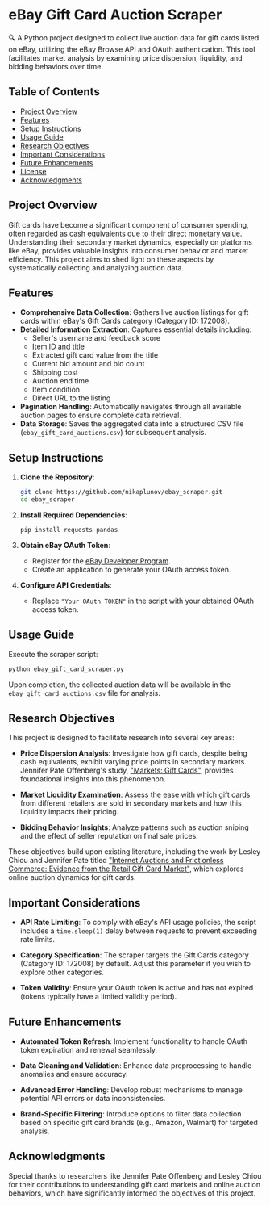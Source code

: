 # eBay Gift Card Auction Scraper

🔍 A Python project designed to collect live auction data for gift cards listed on eBay, utilizing the eBay Browse API and OAuth authentication. This tool facilitates market analysis by examining price dispersion, liquidity, and bidding behaviors over time.

## Table of Contents

- [Project Overview](#project-overview)
- [Features](#features)
- [Setup Instructions](#setup-instructions)
- [Usage Guide](#usage-guide)
- [Research Objectives](#research-objectives)
- [Important Considerations](#important-considerations)
- [Future Enhancements](#future-enhancements)
- [License](#license)
- [Acknowledgments](#acknowledgments)

## Project Overview

Gift cards have become a significant component of consumer spending, often regarded as cash equivalents due to their direct monetary value. Understanding their secondary market dynamics, especially on platforms like eBay, provides valuable insights into consumer behavior and market efficiency. This project aims to shed light on these aspects by systematically collecting and analyzing auction data.

## Features

- **Comprehensive Data Collection**: Gathers live auction listings for gift cards within eBay's Gift Cards category (Category ID: 172008).
- **Detailed Information Extraction**: Captures essential details including:
  - Seller's username and feedback score
  - Item ID and title
  - Extracted gift card value from the title
  - Current bid amount and bid count
  - Shipping cost
  - Auction end time
  - Item condition
  - Direct URL to the listing
- **Pagination Handling**: Automatically navigates through all available auction pages to ensure complete data retrieval.
- **Data Storage**: Saves the aggregated data into a structured CSV file (`ebay_gift_card_auctions.csv`) for subsequent analysis.

## Setup Instructions

1. **Clone the Repository**:

   ```bash
   git clone https://github.com/nikaplunov/ebay_scraper.git
   cd ebay_scraper
   ```

2. **Install Required Dependencies**:

   ```bash
   pip install requests pandas
   ```

3. **Obtain eBay OAuth Token**:
   - Register for the [eBay Developer Program](https://developer.ebay.com/).
   - Create an application to generate your OAuth access token.

4. **Configure API Credentials**:
   - Replace `"Your OAuth TOKEN"` in the script with your obtained OAuth access token.

## Usage Guide

Execute the scraper script:

```bash
python ebay_gift_card_scraper.py
```

Upon completion, the collected auction data will be available in the `ebay_gift_card_auctions.csv` file for analysis.

## Research Objectives

This project is designed to facilitate research into several key areas:

- **Price Dispersion Analysis**: Investigate how gift cards, despite being cash equivalents, exhibit varying price points in secondary markets. Jennifer Pate Offenberg's study, ["Markets: Gift Cards"](https://www.aeaweb.org/articles?id=10.1257/jep.21.2.227), provides foundational insights into this phenomenon.

- **Market Liquidity Examination**: Assess the ease with which gift cards from different retailers are sold in secondary markets and how this liquidity impacts their pricing.

- **Bidding Behavior Insights**: Analyze patterns such as auction sniping and the effect of seller reputation on final sale prices.

These objectives build upon existing literature, including the work by Lesley Chiou and Jennifer Pate titled ["Internet Auctions and Frictionless Commerce: Evidence from the Retail Gift Card Market"](https://ideas.repec.org/a/kap/revind/v36y2010i3p295-304.html), which explores online auction dynamics for gift cards.

## Important Considerations

- **API Rate Limiting**: To comply with eBay's API usage policies, the script includes a `time.sleep(1)` delay between requests to prevent exceeding rate limits.

- **Category Specification**: The scraper targets the Gift Cards category (Category ID: 172008) by default. Adjust this parameter if you wish to explore other categories.

- **Token Validity**: Ensure your OAuth token is active and has not expired (tokens typically have a limited validity period).

## Future Enhancements

- **Automated Token Refresh**: Implement functionality to handle OAuth token expiration and renewal seamlessly.

- **Data Cleaning and Validation**: Enhance data preprocessing to handle anomalies and ensure accuracy.

- **Advanced Error Handling**: Develop robust mechanisms to manage potential API errors or data inconsistencies.

- **Brand-Specific Filtering**: Introduce options to filter data collection based on specific gift card brands (e.g., Amazon, Walmart) for targeted analysis.


## Acknowledgments

Special thanks to researchers like Jennifer Pate Offenberg and Lesley Chiou for their contributions to understanding gift card markets and online auction behaviors, which have significantly informed the objectives of this project.
